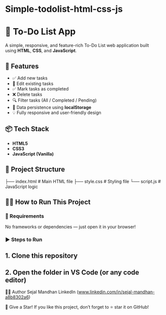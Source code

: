 # Simple-todolist-html-css-js

# 📝 To-Do List App

A simple, responsive, and feature-rich To-Do List web application built using **HTML**, **CSS**, and **JavaScript**.




## 🚀 Features

- ✅ Add new tasks
- 📝 Edit existing tasks
- ✅ Mark tasks as completed
- ❌ Delete tasks
- 🔍 Filter tasks (All / Completed / Pending)
- 💾 Data persistence using **localStorage**
- 💡 Fully responsive and user-friendly design





## 📦 Tech Stack

- **HTML5**
- **CSS3**
- **JavaScript (Vanilla)**




## 📂 Project Structure
├── index.html      # Main HTML file
├── style.css       # Styling file
└── script.js       # JavaScript logic




## 🧑‍💻 How to Run This Project

### 🔧 Requirements
No frameworks or dependencies — just open it in your browser!

### ▶️ Steps to Run

## 1. Clone this repository
## 2. Open the folder in VS Code (or any code editor)

🙋‍♂️ Author Sejal Mandhan LinkedIn (www.linkedin.com/in/sejal-mandhan-a8b8302a6)

🌟 Give a Star!
If you like this project, don’t forget to ⭐ star it on GitHub!

